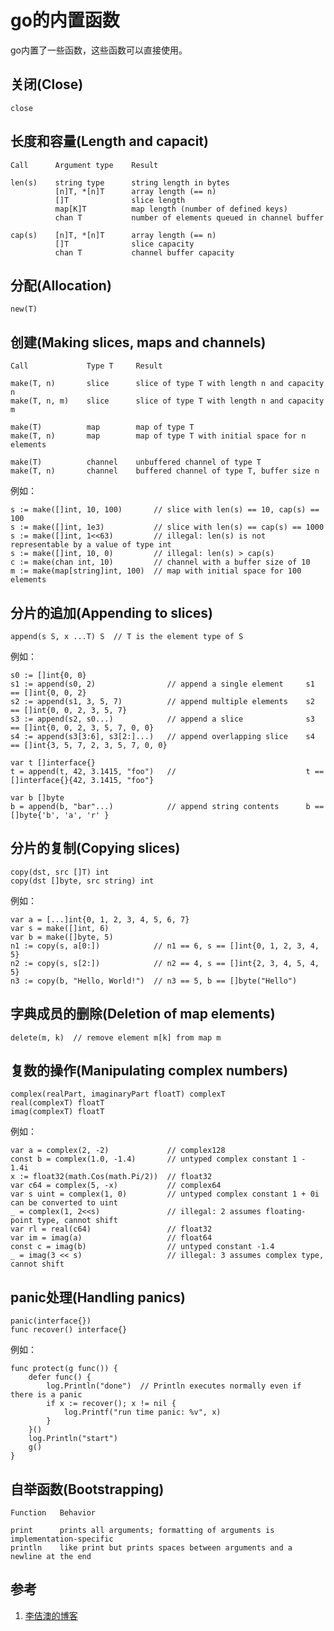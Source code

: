 <!-- toc -->
# go的内置函数 

go内置了一些函数，这些函数可以直接使用。

## 关闭(Close)

	close

## 长度和容量(Length and capacit)

	Call      Argument type    Result
	
	len(s)    string type      string length in bytes
	          [n]T, *[n]T      array length (== n)
	          []T              slice length
	          map[K]T          map length (number of defined keys)
	          chan T           number of elements queued in channel buffer
	
	cap(s)    [n]T, *[n]T      array length (== n)
	          []T              slice capacity
	          chan T           channel buffer capacity

## 分配(Allocation)

	new(T)

## 创建(Making slices, maps and channels)

	Call             Type T     Result
	
	make(T, n)       slice      slice of type T with length n and capacity n
	make(T, n, m)    slice      slice of type T with length n and capacity m
	
	make(T)          map        map of type T
	make(T, n)       map        map of type T with initial space for n elements
	
	make(T)          channel    unbuffered channel of type T
	make(T, n)       channel    buffered channel of type T, buffer size n

例如：

	s := make([]int, 10, 100)       // slice with len(s) == 10, cap(s) == 100
	s := make([]int, 1e3)           // slice with len(s) == cap(s) == 1000
	s := make([]int, 1<<63)         // illegal: len(s) is not representable by a value of type int
	s := make([]int, 10, 0)         // illegal: len(s) > cap(s)
	c := make(chan int, 10)         // channel with a buffer size of 10
	m := make(map[string]int, 100)  // map with initial space for 100 elements

## 分片的追加(Appending to slices)

	append(s S, x ...T) S  // T is the element type of S

例如：

	s0 := []int{0, 0}
	s1 := append(s0, 2)                // append a single element     s1 == []int{0, 0, 2}
	s2 := append(s1, 3, 5, 7)          // append multiple elements    s2 == []int{0, 0, 2, 3, 5, 7}
	s3 := append(s2, s0...)            // append a slice              s3 == []int{0, 0, 2, 3, 5, 7, 0, 0}
	s4 := append(s3[3:6], s3[2:]...)   // append overlapping slice    s4 == []int{3, 5, 7, 2, 3, 5, 7, 0, 0}

	var t []interface{}
	t = append(t, 42, 3.1415, "foo")   //                             t == []interface{}{42, 3.1415, "foo"}

	var b []byte
	b = append(b, "bar"...)            // append string contents      b == []byte{'b', 'a', 'r' }

## 分片的复制(Copying slices)

	copy(dst, src []T) int
	copy(dst []byte, src string) int

例如：

	var a = [...]int{0, 1, 2, 3, 4, 5, 6, 7}
	var s = make([]int, 6)
	var b = make([]byte, 5)
	n1 := copy(s, a[0:])            // n1 == 6, s == []int{0, 1, 2, 3, 4, 5}
	n2 := copy(s, s[2:])            // n2 == 4, s == []int{2, 3, 4, 5, 4, 5}
	n3 := copy(b, "Hello, World!")  // n3 == 5, b == []byte("Hello")

## 字典成员的删除(Deletion of map elements)

	delete(m, k)  // remove element m[k] from map m 

## 复数的操作(Manipulating complex numbers)

	complex(realPart, imaginaryPart floatT) complexT
	real(complexT) floatT
	imag(complexT) floatT

例如：

	var a = complex(2, -2)             // complex128
	const b = complex(1.0, -1.4)       // untyped complex constant 1 - 1.4i
	x := float32(math.Cos(math.Pi/2))  // float32
	var c64 = complex(5, -x)           // complex64
	var s uint = complex(1, 0)         // untyped complex constant 1 + 0i can be converted to uint
	_ = complex(1, 2<<s)               // illegal: 2 assumes floating-point type, cannot shift
	var rl = real(c64)                 // float32
	var im = imag(a)                   // float64
	const c = imag(b)                  // untyped constant -1.4
	_ = imag(3 << s)                   // illegal: 3 assumes complex type, cannot shift

## panic处理(Handling panics)

	panic(interface{})
	func recover() interface{}

例如：

	func protect(g func()) {
		defer func() {
			log.Println("done")  // Println executes normally even if there is a panic
			if x := recover(); x != nil {
				log.Printf("run time panic: %v", x)
			}
		}()
		log.Println("start")
		g()
	}

## 自举函数(Bootstrapping)

	Function   Behavior

	print      prints all arguments; formatting of arguments is implementation-specific
	println    like print but prints spaces between arguments and a newline at the end


## 参考

1. [李佶澳的博客][1]

[1]: https://www.lijiaocn.com "李佶澳的博客"
